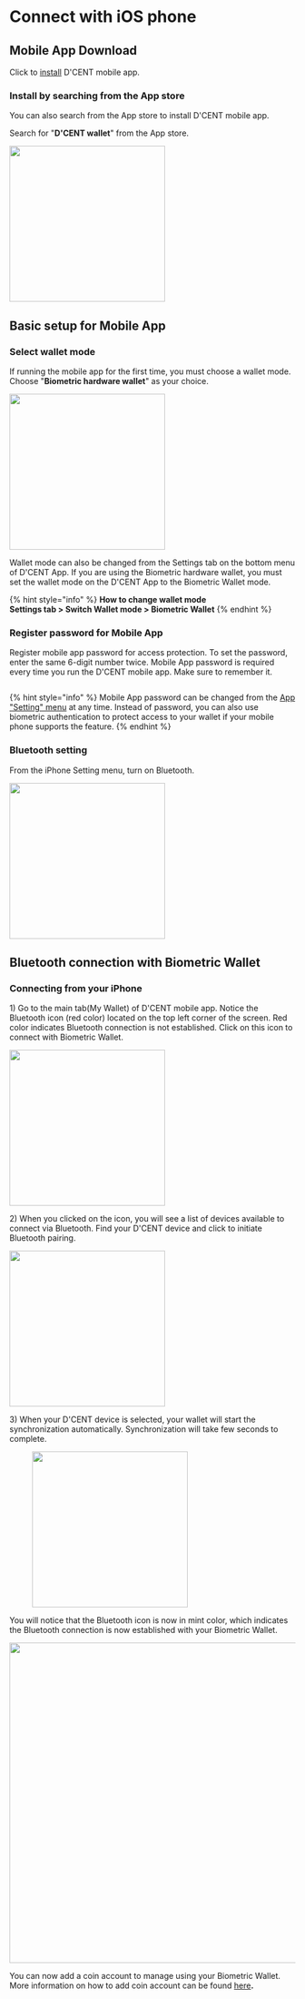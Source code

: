 # Connect with iOS phone

## Mobile App Download

Click to [install](https://apps.apple.com/kr/app/dcent-hardware-wallet/id1447206611) D'CENT mobile app.

### Install by searching from the App store

You can also search from the App store to install D'CENT mobile app.

Search for "**D'CENT wallet**" from the App store.

<div align="left">

<img src="../.gitbook/assets/아이폰eng-01.png" alt="" width="274">

</div>

## Basic setup for Mobile App

### Select wallet mode

If running the mobile app for the first time, you must choose a wallet mode. Choose "**Biometric hardware wallet**" as your choice.

<div align="left">

<img src="../.gitbook/assets/아이폰eng-02.png" alt="" width="274">

</div>

Wallet mode can also be changed from the Settings tab on the bottom menu of D'CENT App. If you are using the Biometric hardware wallet, you must set the wallet mode on the D'CENT App to the Biometric Wallet mode.&#x20;

{% hint style="info" %}
**How to change wallet mode**\
**Settings tab > Switch Wallet mode > Biometric Wallet**&#x20;
{% endhint %}

### Register password for Mobile App

Register mobile app password for access protection. To set the password, enter the same 6-digit number twice. Mobile App password is required every time you run the D'CENT mobile app. Make sure to remember it.

<figure><img src="../.gitbook/assets/아이폰eng-03.png" alt=""><figcaption></figcaption></figure>

{% hint style="info" %}
Mobile App password can be changed from the [App "Setting" menu](../mobile-app/mobile-app-setting-menu/) at any time. Instead of password, you can also use biometric authentication to protect access to your wallet if your mobile phone supports the feature.
{% endhint %}

### Bluetooth setting

From the iPhone Setting menu, turn on Bluetooth.

<div align="left">

<img src="../.gitbook/assets/아이폰eng-04.png" alt="" width="274">

</div>

## Bluetooth connection with Biometric Wallet

### Connecting from your iPhone

1\) Go to the main tab(My Wallet) of D'CENT mobile app. Notice the Bluetooth icon (red color) located on the top left corner of the screen. Red color indicates Bluetooth connection is not established. Click on this icon to connect with Biometric Wallet.

<div align="left">

<img src="../.gitbook/assets/아이폰eng-05.png" alt="" width="274">

</div>

2\) When you clicked on the icon, you will see a list of devices available to connect via Bluetooth. Find your D'CENT device and click to initiate Bluetooth pairing.

<div align="left">

<img src="../.gitbook/assets/아이폰eng-06.png" alt="" width="274">

</div>

3\) When your D'CENT device is selected, your wallet will start the synchronization automatically. Synchronization will take few seconds to complete.&#x20;

<div align="left">

<figure><img src="../.gitbook/assets/아이폰eng-07.png" alt="" width="274"><figcaption></figcaption></figure>

</div>

You will notice that the Bluetooth icon is now in mint color, which indicates the Bluetooth connection is now established with your Biometric Wallet.

<div align="left">

<img src="../.gitbook/assets/아이폰eng-08.png" alt="" width="563">

</div>

You can now add a coin account to manage using your Biometric Wallet. More information on how to add coin account can be found [here](../mobile-app/create-account/)**.**
